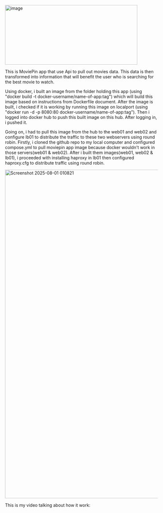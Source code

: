 <img width="436" height="196" alt="image" src="https://github.com/user-attachments/assets/998dbb1e-c998-467a-9399-afd151fdeefb" />

This is MoviePin app that use Api to pull out movies data. This data is then transformed into information that will benefit the user who is searching for the best movie to watch.

Using docker, i built an image from the folder holding this app (using "docker build -t docker-username/name-of-app:tag") which will build this image based on instructions from Dockerfile document. After the image is built, i checked if it is working by running this image on localport (using "docker run -d -p 8080:80 docker-username/name-of-app:tag"). Then i logged into docker hub to push this built image on this hub. After logging in, i pushed it. 

Going on, i had to pull this image from the hub to the web01 and web02 and configure lb01 to distribute the traffic to these two webservers using round robin. Firstly, i cloned the github repo to my local computer and configured compose.yml to pull moviepin app image because docker wouldn't work in those servers(web01 & web02). After i built them images(web01, web02 & lb01), i proceeded with installing haproxy in lb01 then configured haproxy.cfg to distribute traffic using round robin. 

<img width="1919" height="1079" alt="Screenshot 2025-08-01 010821" src="https://github.com/user-attachments/assets/4e4ecebb-6d87-4bec-90cd-30e0f9f06ae9" />

This is my video talking about how it work:
